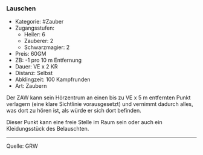 ### Lauschen

- Kategorie: #Zauber
- Zugangsstufen:
  - Heiler: 6
  - Zauberer: 2
  - Schwarzmagier: 2
- Preis: 60GM
- ZB: -1 pro 10 m Entfernung
- Dauer: VE x 2 KR
- Distanz: Selbst
- Abklingzeit: 100 Kampfrunden
- Art: Zaubern

Der ZAW kann sein Hörzentrum an einen bis zu VE x 5 m entfernten Punkt verlagern (eine klare Sichtlinie vorausgesetzt) und vernimmt dadurch alles, was dort zu hören ist, als würde er sich dort befinden.

Dieser Punkt kann eine freie Stelle im Raum sein oder auch ein Kleidungsstück des Belauschten.

---

Quelle: GRW
